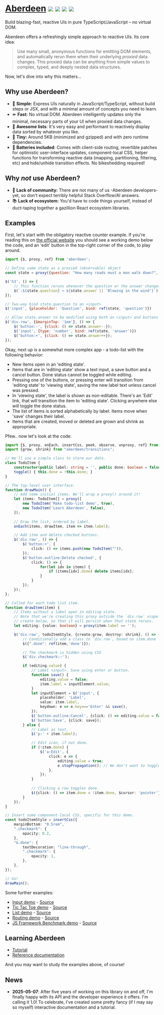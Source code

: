 # [Aberdeen](https://aberdeenjs.org/) [![](https://img.shields.io/badge/license-ISC-blue.svg)](https://github.com/vanviegen/aberdeen/blob/master/LICENSE.txt) [![](https://badge.fury.io/js/aberdeen.svg)](https://badge.fury.io/js/aberdeen) ![](https://img.shields.io/bundlejs/size/aberdeen) [![](https://img.shields.io/github/last-commit/vanviegen/aberdeen)](https://github.com/vanviegen/aberdeen)

Build blazing-fast, reactive UIs in pure TypeScript/JavaScript – no virtual DOM.

Aberdeen offers a refreshingly simple approach to reactive UIs. Its core idea:

> Use many small, anonymous functions for emitting DOM elements, and automatically rerun them when their underlying *proxied* data changes. This proxied data can be anything from simple values to complex, typed, and deeply nested data structures.

Now, let's dive into why this matters...

## Why use Aberdeen?

- 🎩 **Simple:** Express UIs naturally in JavaScript/TypeScript, without build steps or JSX, and with a minimal amount of concepts you need to learn.
- ⏩ **Fast:** No virtual DOM. Aberdeen intelligently updates only the minimal, necessary parts of your UI when proxied data changes.
- 👥 **Awesome lists**: It's very easy and performant to reactively display data sorted by whatever you like.
- 🔬 **Tiny:** Around 5KB (minimized and gzipped) and with zero runtime dependencies.
- 🔋 **Batteries included**: Comes with client-side routing, revertible patches for optimistic user-interface updates, component-local CSS, helper functions for transforming reactive data (mapping, partitioning, filtering, etc) and hide/unhide transition effects. No bikeshedding required!

## Why *not* use Aberdeen?

- 🤷 **Lack of community:** There are not many of us -Aberdeen developers- yet, so don't expect terribly helpful Stack Overflow/AI answers.
- 📚 **Lack of ecosystem:** You'd have to code things yourself, instead of duct-taping together a gazillion React ecosystem libraries.

## Examples

First, let's start with the obligatory reactive counter example. If you're reading this on [the official website](https://aberdeenjs.org) you should see a working demo below the code, and an 'edit' button in the top-right corner of the code, to play around.

```javascript
import {$, proxy, ref} from 'aberdeen';

// Define some state as a proxied (observable) object
const state = proxy({question: "How many roads must a man walk down?", answer: 42});

$('h3', () => {
    // This function reruns whenever the question or the answer changes
    $(`:${state.question} ↪ ${state.answer || 'Blowing in the wind'}`)
});

// Two-way bind state.question to an <input>
$('input', {placeholder: 'Question', bind: ref(state, 'question')})

// Allow state.answer to be modified using both an <input> and buttons
$('div.row', {$marginTop: '1em'}, () => {
    $('button:-', {click: () => state.answer--});
    $('input', {type: 'number', bind: ref(state, 'answer')})
    $('button:+', {click: () => state.answer++});
});
```

Okay, next up is a somewhat more complex app - a todo-list with the following behavior:

- New items open in an 'editing state'.
- Items that are in 'editing state' show a text input, a save button and a cancel button. Done status cannot be toggled while editing.
- Pressing one of the buttons, or pressing enter will transition from 'editing state' to 'viewing state', saving the new label text unless cancel was pressed.
- In 'viewing state', the label is shown as non-editable. There's an 'Edit' link, that will transition the item to 'editing state'. Clicking anywhere else will toggle the done status.
- The list of items is sorted alphabetically by label. Items move when 'save' changes their label.
- Items that are created, moved or deleted are grown and shrink as appropriate.

Pfew.. now let's look at the code:

```typescript
import {$, proxy, onEach, insertCss, peek, observe, unproxy, ref} from "aberdeen";
import {grow, shrink} from "aberdeen/transitions";

// We'll use a simple class to store our data.
class TodoItem {
    constructor(public label: string = '', public done: boolean = false) {}
    toggle() { this.done = !this.done; }
}

// The top-level user interface.
function drawMain() {
    // Add some initial items. We'll wrap a proxy() around it!
    let items: TodoItem[] = proxy([
        new TodoItem('Make todo-list demo', true),
        new TodoItem('Learn Aberdeen', false),
    ]);
    
    // Draw the list, ordered by label.
    onEach(items, drawItem, item => item.label);

    // Add item and delete checked buttons.
    $('div.row', () => {
        $('button:+', {
            click: () => items.push(new TodoItem("")),
        });
        $('button.outline:Delete checked', {
            click: () => {
                for(let idx in items) {
                    if (items[idx].done) delete items[idx];
                }
            }
        });
    });
};

// Called for each todo list item.
function drawItem(item) {
    // Items without a label open in editing state.
    // Note that we're creating this proxy outside the `div.row` scope
    // create below, so that it will persist when that state reruns.
    let editing: {value: boolean} = proxy(item.label == '');

    $('div.row', todoItemStyle, {create:grow, destroy: shrink}, () => {
        // Conditionally add a class to `div.row`, based on item.done
        $({".done": ref(item,'done')});

        // The checkmark is hidden using CSS
        $('div.checkmark:✅');

        if (editing.value) {
            // Label <input>. Save using enter or button.
            function save() {
                editing.value = false;
                item.label = inputElement.value;
            }
            let inputElement = $('input', {
                placeholder: 'Label',
                value: item.label,
                keydown: e => e.key==='Enter' && save(),
            });
            $('button.outline:Cancel', {click: () => editing.value = false});
            $('button:Save', {click: save});
        } else {
            // Label as text. 
            $('p:' + item.label);

            // Edit icon, if not done.
            if (!item.done) {
                $('a:Edit', {
                    click: e => {
                        editing.value = true;
                        e.stopPropagation(); // We don't want to toggle as well.
                    },
                });
            }
            
            // Clicking a row toggles done.
            $({click: () => item.done = !item.done, $cursor: 'pointer'});
        }
    });
}

// Insert some component-local CSS, specific for this demo.
const todoItemStyle = insertCss({
    marginBottom: "0.5rem",
    ".checkmark": {
        opacity: 0.2,
    },
    "&.done": {
        textDecoration: "line-through",
        ".checkmark": {
            opacity: 1,
        },
    },
});

// Go!
drawMain();
```

Some further examples:

- [Input demo](https://aberdeenjs.org/examples/input/) - [Source](https://github.com/vanviegen/aberdeen/tree/master/examples/input)
- [Tic Tac Toe demo](https://aberdeenjs.org/examples/tictactoe/) - [Source](https://github.com/vanviegen/aberdeen/tree/master/examples/tictactoe)
- [List demo](https://aberdeenjs.org/examples/list/) - [Source](https://github.com/vanviegen/aberdeen/tree/master/examples/list)
- [Routing demo](https://aberdeenjs.org/examples/router/) - [Source](https://github.com/vanviegen/aberdeen/tree/master/examples/router)
- [JS Framework Benchmark demo](https://aberdeenjs.org/examples/js-framework-benchmark/) - [Source](https://github.com/vanviegen/aberdeen/tree/master/examples/js-framework-benchmark)

## Learning Aberdeen

- [Tutorial](https://aberdeenjs.org/Tutorial/)
- [Reference documentation](https://aberdeenjs.org/modules.html)

And you may want to study the examples above, of course!

## News

- **2025-05-07**: After five years of working on this library on and off, I'm finally happy with its API and the developer experience it offers. I'm calling it 1.0! To celebrate, I've created some pretty fancy (if I may say so myself) interactive documentation and a tutorial.
